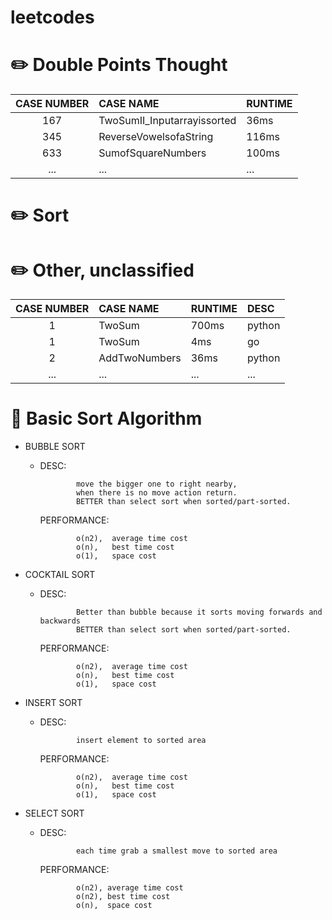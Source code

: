 # leetcodes 

# :pencil2: Double Points Thought
| CASE NUMBER   | 	  CASE NAME  				                |  	RUNTIME  	  |
| :--------:   	| 	  :-----  			  	                | 	:----   	  |
|    167      	|    	TwoSumII_Inputarrayissorted   		|    	36ms    	|
|    345      	|    	ReverseVowelsofaString  	      	|   	116ms   	|
|    633      	|    	SumofSquareNumbers    		      	|   	100ms  	  |
|    ...       	|    	...    					                  |  	  ...  	    |


# :pencil2: Sort


# :pencil2: Other, unclassified
| CASE NUMBER   | 	  CASE NAME  			|  	RUNTIME  	|  	DESC	  	|
| :--------:   	| 	  :-----  			 	| 	:----   	|  	:----   	|
|    1        	|    	TwoSum   				|   700ms    	|  	python  	|
|    1        	|    	TwoSum  				|   4ms   		|  	go	    	|
|    2        	|    	AddTwoNumbers   |  	36ms  		|  	python  	|
|    ...       	|    	...    					|  	...  		  |  	...	    	|

# :watermelon: Basic Sort Algorithm

- BUBBLE SORT

  - DESC: 	
  
  				move the bigger one to right nearby,
				when there is no move action return.
				BETTER than select sort when sorted/part-sorted.
          
    PERFORMANCE: 
  
				o(n2),	average time cost
				o(n),	best time cost
				o(1),	space cost
          
- COCKTAIL SORT

  - DESC: 	
  				
				Better than bubble because it sorts moving forwards and backwards
				BETTER than select sort when sorted/part-sorted.
    PERFORMANCE: 
				
				o(n2),	average time cost
				o(n),	best time cost
				o(1),	space cost
          
- INSERT SORT

  - DESC: 	
  				
				insert element to sorted area
    PERFORMANCE: 
				
				o(n2),	average time cost
				o(n),	best time cost
				o(1),	space cost
- SELECT SORT

  - DESC: 	
  				
				each time grab a smallest move to sorted area
    PERFORMANCE: 
				
				o(n2), average time cost
				o(n2), best time cost
				o(n),  space cost

 
